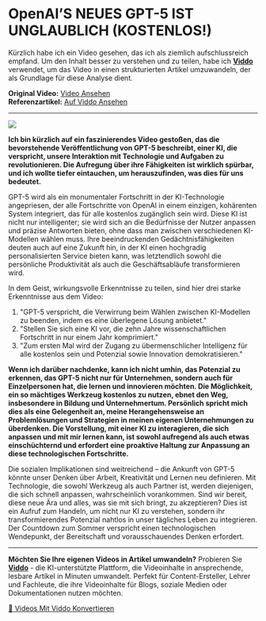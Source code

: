 # OpenAI’S NEUES GPT-5 IST UNGLAUBLICH (KOSTENLOS!)

Kürzlich habe ich ein Video gesehen, das ich als ziemlich aufschlussreich empfand. Um den Inhalt besser zu verstehen und zu teilen, habe ich **[Viddo](https://viddo.pro/)** verwendet, um das Video in einen strukturierten Artikel umzuwandeln, der als Grundlage für diese Analyse dient.

**Original Video:** [Video Ansehen](https://www.youtube.com/watch?v=rYpN4FArM4M)  
**Referenzartikel:** [Auf Viddo Ansehen](https://viddo.pro/zh/video-result/2773550e-ffda-4496-acc2-6facc3c13e94)

---

![](https://img.youtube.com/vi/rYpN4FArM4M/0.jpg)

**Ich bin kürzlich auf ein faszinierendes Video gestoßen, das die bevorstehende Veröffentlichung von GPT-5 beschreibt, einer KI, die verspricht, unsere Interaktion mit Technologie und Aufgaben zu revolutionieren. Die Aufregung über ihre Fähigkeiten ist wirklich spürbar, und ich wollte tiefer eintauchen, um herauszufinden, was dies für uns bedeutet.**

GPT-5 wird als ein monumentaler Fortschritt in der KI-Technologie angepriesen, der alle Fortschritte von OpenAI in einem einzigen, kohärenten System integriert, das für alle kostenlos zugänglich sein wird. Diese KI ist nicht nur intelligenter; sie wird sich an die Bedürfnisse der Nutzer anpassen und präzise Antworten bieten, ohne dass man zwischen verschiedenen KI-Modellen wählen muss. Ihre beeindruckenden Gedächtnisfähigkeiten deuten auch auf eine Zukunft hin, in der KI einen hochgradig personalisierten Service bieten kann, was letztendlich sowohl die persönliche Produktivität als auch die Geschäftsabläufe transformieren wird.

In dem Geist, wirkungsvolle Erkenntnisse zu teilen, sind hier drei starke Erkenntnisse aus dem Video: 
1. "GPT-5 verspricht, die Verwirrung beim Wählen zwischen KI-Modellen zu beenden, indem es eine überlegene Lösung anbietet."
2. "Stellen Sie sich eine KI vor, die zehn Jahre wissenschaftlichen Fortschritt in nur einem Jahr komprimiert."
3. "Zum ersten Mal wird der Zugang zu übermenschlicher Intelligenz für alle kostenlos sein und Potenzial sowie Innovation demokratisieren."

**Wenn ich darüber nachdenke, kann ich nicht umhin, das Potenzial zu erkennen, das GPT-5 nicht nur für Unternehmen, sondern auch für Einzelpersonen hat, die lernen und innovieren möchten. Die Möglichkeit, ein so mächtiges Werkzeug kostenlos zu nutzen, ebnet den Weg, insbesondere in Bildung und Unternehmertum. Persönlich spricht mich dies als eine Gelegenheit an, meine Herangehensweise an Problemlösungen und Strategien in meinen eigenen Unternehmungen zu überdenken. Die Vorstellung, mit einer KI zu interagieren, die sich anpassen und mit mir lernen kann, ist sowohl aufregend als auch etwas einschüchternd und erfordert eine proaktive Haltung zur Anpassung an diese technologischen Fortschritte.**

Die sozialen Implikationen sind weitreichend – die Ankunft von GPT-5 könnte unser Denken über Arbeit, Kreativität und Lernen neu definieren. Mit Technologie, die sowohl Werkzeug als auch Partner ist, werden diejenigen, die sich schnell anpassen, wahrscheinlich vorankommen. Sind wir bereit, diese neue Ära und alles, was sie mit sich bringt, zu akzeptieren? Dies ist ein Aufruf zum Handeln, um nicht nur KI zu verstehen, sondern ihr transformierendes Potenzial nahtlos in unser tägliches Leben zu integrieren. Der Countdown zum Sommer verspricht einen technologischen Wendepunkt, der Bereitschaft und vorausschauendes Denken erfordert.

---

**Möchten Sie Ihre eigenen Videos in Artikel umwandeln?** Probieren Sie **[Viddo](https://viddo.pro/)** - die KI-unterstützte Plattform, die Videoinhalte in ansprechende, lesbare Artikel in Minuten umwandelt. Perfekt für Content-Ersteller, Lehrer und Fachleute, die ihre Videoinhalte für Blogs, soziale Medien oder Dokumentationen nutzen möchten.

[🚀 Videos Mit Viddo Konvertieren](https://viddo.pro/)